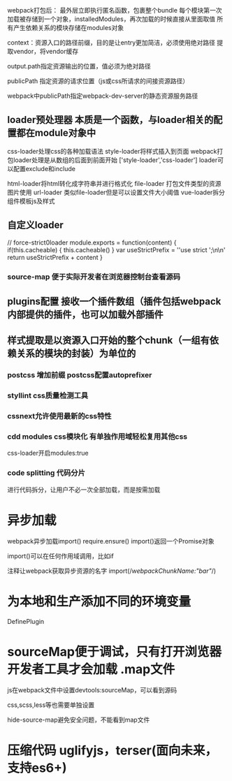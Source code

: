 webpack打包后：
最外层立即执行匿名函数，包裹整个bundle
每个模块第一次加载被存储到一个对象，installedModules，再次加载的时候直接从里面取值
所有产生依赖关系的模块存储在modules对象


context：资源入口的路径前缀，目的是让entry更加简洁，必须使用绝对路径
提取vendor，将vendor缓存

output.path指定资源输出的位置，值必须为绝对路径

publicPath 指定资源的请求位置（js或css所请求的间接资源路径）

webpack中publicPath指定webpack-dev-server的静态资源服务路径

## loader预处理器 本质是一个函数，与loader相关的配置都在module对象中

css-loader处理css的各种加载语法 style-loader将样式插入到页面
webpack打包loader处理是从数组的后面到前面开始
['style-loader','css-loader']
loader可以配置exclude和include

html-loader将html转化成字符串并进行格式化
file-loader 打包文件类型的资源 图片使用
url-loader 类似file-loader但是可以设置文件大小阈值
vue-loader拆分组件模板js及样式


## 自定义loader
// force-strict0loader
module.exports = function(content) {
    if(this.cacheable) {
        this.cacheable()
    }
    var useStrictPrefix = '\'use strict \';\n\n'
    return useStrictPrefix + content
}

### source-map 便于实际开发者在浏览器控制台查看源码

## plugins配置 接收一个插件数组（插件包括webpack内部提供的插件，也可以加载外部插件

## 样式提取是以资源入口开始的整个chunk（一组有依赖关系的模块的封装）为单位的

### postcss 增加前缀 postcss配置autoprefixer
### styllint css质量检测工具
### cssnext允许使用最新的css特性



### cdd modules css模块化 有单独作用域轻松复用其他css

css-loader开启modules:true



### code splitting 代码分片 
进行代码拆分，让用户不必一次全部加载，而是按需加载


# 异步加载
webpack异步加载import() require.ensure()
import()返回一个Promise对象

import()可以在任何作用域调用，比如if

注释让webpack获取异步资源的名字
import(/*webpackChunkName:"bar"*/)


# 为本地和生产添加不同的环境变量
DefinePlugin

# sourceMap便于调试，只有打开浏览器开发者工具才会加载 .map文件
js在webpack文件中设置devtools:sourceMap，可以看到源码

css,scss,less等也需要单独设置

hide-source-map避免安全问题，不能看到map文件

# 压缩代码 uglifyjs，terser(面向未来，支持es6+)

